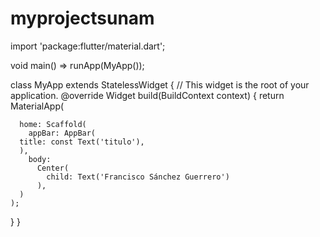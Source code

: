# myprojectsunam
  import 'package:flutter/material.dart';

void main() => runApp(MyApp());

class MyApp extends StatelessWidget {
  // This widget is the root of your application.
  @override
  Widget build(BuildContext context) {
    return MaterialApp(
      
      home: Scaffold(
        appBar: AppBar(
      title: const Text('titulo'),
      ),
        body:
          Center(
            child: Text('Francisco Sánchez Guerrero')
          ),
      )
    );
  }
}
